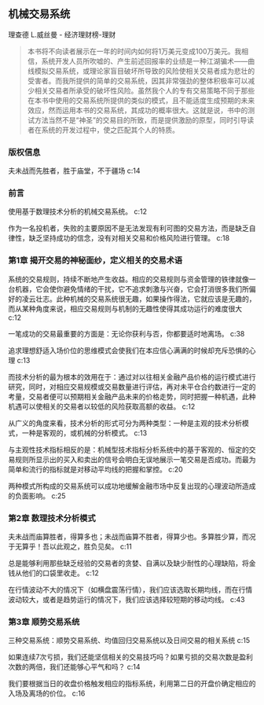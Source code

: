 ## 机械交易系统

理查德 L.威丝曼  -  经济理财榜-理财

> 本书将不向读者展示在一年的时间内如何将1万美元变成100万美元。我相信，系统开发人员所吹嘘的、产生前述回报率的业绩是一种江湖骗术——曲线模拟交易系统，或理论家盲目破坏所导致的风险使相关交易者成为悲壮的受害者。而我所提供的简单的交易系统，因其非常强劲的整体积极率可以减少相关交易者所承受的破坏性风险。虽然我个人的专有交易策略不同于那些在本书中使用的交易系统所提供的类似的模式，且不能适度生成预期的未来效应，然而运用本书的交易系统，其成功的概率很大。这就是说，书中的测试方法当然不是“神圣”的交易目的所致，而是提供激励的原型，同时引导读者在系统的开发过程中，使之匹配其个人的特质。


### 版权信息

夫未战而先胜者，胜于庙堂，不于疆场 c:14

### 前言

使用基于数理技术分析的机械交易系统。 c:12

作为一名投机者，失败的主要原因不是无法发现有利可图的交易方法，而是缺乏自律性，缺乏坚持成功的信念，没有对相关交易和价格风险进行管理。 c:18

### 第1章 揭开交易的神秘面纱，定义相关的交易术语

系统的交易规则，持续不断地产生收益。相应的交易规则与资金管理的铁律就像一台机器，它会使你避免情绪的干扰，它不追求刺激与兴奋，它会打消很多我们所偏好的凌云壮志。此种机械的交易系统很无趣，如果操作得法，它就应该是无趣的，而从某种角度来说，相应交易规则与机制的无趣性使得其成功运行的难度很大 c:12

一笔成功的交易最重要的方面是：无论你获利与否，你都要适时地离场。 c:38

追求理想舒适入场价位的思维模式会使我们在本应信心满满的时候却充斥恐惧的心理 c:13

而技术分析的最为根本的效用在于：通过对以往相关金融产品价格的运行模式进行研究，同时，对相应交易规模或交易数量进行评估，再对未平仓合约数进行一定的考量，交易者便可以预期相关金融产品未来的价格走势，同时把握一种机遇，此种机遇可以使相关的交易者以较低的风险获取高额的收益。 c:12

从广义的角度来看，技术分析的形式可分为两种类型：一种是主观的技术分析模式，一种是客观的，或机械的分析模式。 c:13

与主观性技术指标相反的是：机械型技术指标分析系统中的基于客观的、恒定的交易规则所显示出的买入和卖出的信号会明白无误地展示一笔交易是否成功。而最为简单和流行的指标就是对移动平均线的把握和掌控。 c:20

两种模式所构成的交易系统可以成功地缓解金融市场中反复出现的心理波动所造成的负面影响。
 c:25

### 第2章 数理技术分析模式

夫未战而庙算胜者，得算多也；未战而庙算不胜者，得算少也。多算胜少算，而况于无算乎！吾以此观之，胜负见矣。 c:11

总是能够利用那些缺乏经验的交易者的贪婪、自满以及缺少耐性的心理缺陷，将金钱从他们的口袋里收走。 c:12

在行情波动不大的情况下（如横盘震荡行情），我们应该选取长期均线，而在行情波动较大，或者是趋势运行的情况下，我们应该选择较短期的移动均线。 c:43

### 第3章 顺势交易系统

三种交易系统：顺势交易系统、均值回归交易系统以及日间交易的相关系统 c:15

如果连续7次亏损，我们还能坚信相关的交易技巧吗？如果亏损的交易次数是盈利次数的两倍，我们还能够心平气和吗？ c:14

我们要根据当日的收盘价格触发相应的指标系统，利用第二日的开盘价确定相应的入场及离场的价位。 c:16